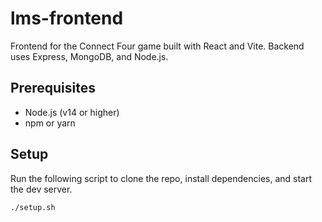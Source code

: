 # lms-frontend
Frontend for the Connect Four game built with React and Vite. Backend uses Express, MongoDB, and Node.js.

## Prerequisites

- Node.js (v14 or higher)
- npm or yarn

## Setup

Run the following script to clone the repo, install dependencies, and start the dev server.

```sh
./setup.sh
